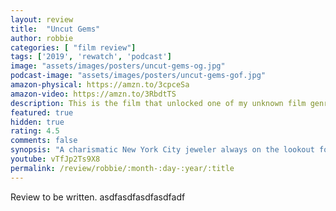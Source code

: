```yaml
---
layout: review
title:  "Uncut Gems"
author: robbie
categories: [ "film review"]
tags: ['2019', 'rewatch', 'podcast']
image: "assets/images/posters/uncut-gems-og.jpg"
podcast-image: "assets/images/posters/uncut-gems-gof.jpg"
amazon-physical: https://amzn.to/3cpceSa
amazon-video: https://amzn.to/3RbdtTS
description: This is the film that unlocked one of my unknown film genre loves, pressure cooker, overly intense films.  The Sadfie Brothers films tend to shine a spotlight on the nooks and crannies of my beloved New York that I have not insigt into.  Adam Sandler is A M A Z I N G in this film and so are all the supporting actors.
featured: true
hidden: true
rating: 4.5
comments: false
synopsis: "A charismatic New York City jeweler always on the lookout for the next big score makes a series of high-stakes bets that could lead to the windfall of a lifetime. Howard must perform a precarious high-wire act, balancing business, family, and encroaching adversaries on all sides in his relentless pursuit of the ultimate win."  
youtube: vTfJp2Ts9X8
permalink: /review/robbie/:month-:day-:year/:title
---
```


Review to be written.
asdfasdfasdfasdfadf